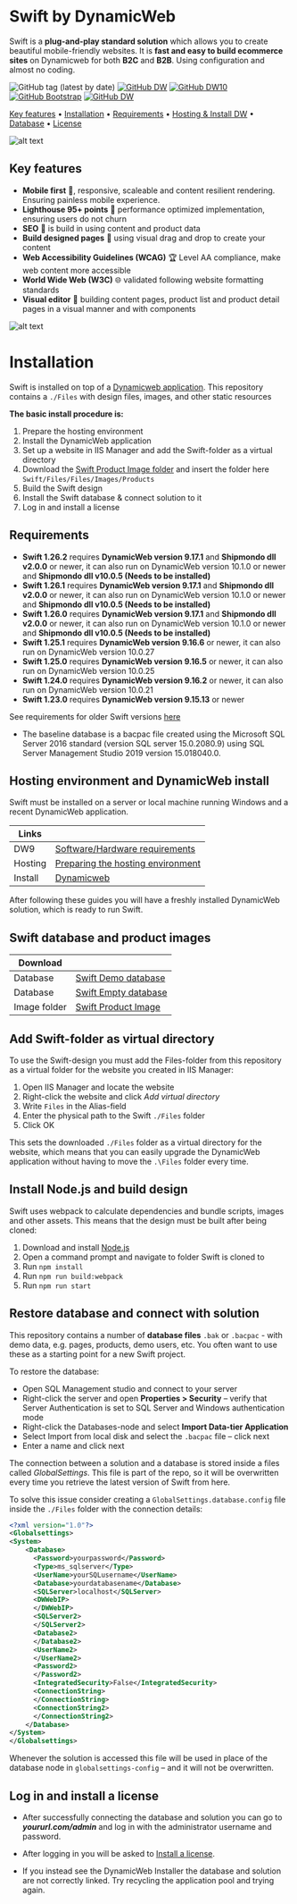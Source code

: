 
# Swift by DynamicWeb

Swift is a **plug-and-play standard solution** which allows you to create beautiful mobile-friendly  websites. It is **fast and easy to build ecommerce sites** on Dynamicweb for both **B2C** and **B2B**. Using configuration and almost no coding. 

![GitHub tag (latest by date)](https://img.shields.io/github/v/tag/dynamicweb/Swift?color=orange&label=Swift%20Release) [![GitHub DW](https://img.shields.io/badge/DynamicWeb9%20Release-v9.17.1-blue)](https://doc.dynamicweb.com/downloads/releases) [![GitHub DW10](https://img.shields.io/badge/DynamicWeb10%20Release-v10.1.0-darkblue)](https://doc.dynamicweb.dev/) [![GitHub Bootstrap](https://img.shields.io/badge/Bootstrap-v5.1.3-green)](https://getbootstrap.com/) [![GitHub DW](https://img.shields.io/badge/Swift-documentation-purple)](https://doc.dynamicweb.com/swift/setup-project) 

[Key features](#key-features) • [Installation](#installation) • [Requirements](#requirements) • [Hosting & Install DW](#hosting-environment-and-dynamicweb-install) • [Database](#swift-database-and-product-images) • [License](#log-in-and-install-a-license)

![alt text](https://doc.dynamicweb.com/Files/Images/Swift/swift-multidevices.png)

## Key features 

* **Mobile first** :iphone:, responsive, scaleable and content resilient rendering. Ensuring painless mobile experience.
* **Lighthouse 95+ points** :100: performance optimized implementation, ensuring users do not churn
* **SEO** :pencil:  is build in using content and product data
*  **Build designed pages** :art: using visual drag and drop to create your content
* **Web Accessibility Guidelines (WCAG)** :trophy: Level AA compliance, make web content more accessible
* **World Wide Web (W3C)** :globe_with_meridians: validated following website formatting standards
* **Visual editor** :rainbow: building content pages, product list and product detail pages in a visual manner and with components 

![alt text](http://doc.dynamicweb.com//Files/Images/Swift/VE-clothes.gif)

# Installation

Swift is installed on top of a [Dynamicweb application](https://doc.dynamicweb.com/get-started/introduction).
This repository contains a `./Files` with design files, images, and other static resources

**The basic install procedure is:**

1. Prepare the hosting environment
2. Install the DynamicWeb application
3. Set up a website in IIS Manager and add the Swift-folder as a virtual directory
4. Download the [Swift Product Image folder](https://doc.dynamicweb.com/Files/Files/Releases/Swift/Swift-v1.26.0/Swift_20240305_DemoProductImages.zip "Download Swift Product Image folder") and insert the folder here `Swift/Files/Files/Images/Products`
5. Build the Swift design
6. Install the Swift database & connect solution to it
7. Log in and install a license

## Requirements

* **Swift 1.26.2** requires **DynamicWeb version 9.17.1** and **Shipmondo dll v2.0.0** or newer, it can also run on DynamicWeb version 10.1.0 or newer and **Shipmondo dll v10.0.5 (Needs to be installed)**
* **Swift 1.26.1** requires **DynamicWeb version 9.17.1** and **Shipmondo dll v2.0.0** or newer, it can also run on DynamicWeb version 10.1.0 or newer and **Shipmondo dll v10.0.5 (Needs to be installed)**
* **Swift 1.26.0** requires **DynamicWeb version 9.17.1** and **Shipmondo dll v2.0.0** or newer, it can also run on DynamicWeb version 10.1.0 or newer  and **Shipmondo dll v10.0.5 (Needs to be installed)**
* **Swift 1.25.1** requires **DynamicWeb version 9.16.6** or newer, it can also run on DynamicWeb version 10.0.27
* **Swift 1.25.0** requires **DynamicWeb version 9.16.5** or newer, it can also run on DynamicWeb version 10.0.25
* **Swift 1.24.0** requires **DynamicWeb version 9.16.2** or newer, it can also run on DynamicWeb version 10.0.21
* **Swift 1.23.0** requires **DynamicWeb version 9.15.13** or newer

See requirements for older Swift versions [here](https://doc.dynamicweb.com/downloads/swift#sideNavTitle1-1)

* The baseline database is a bacpac file created using the Microsoft SQL Server 2016 standard (version SQL server 15.0.2080.9) using SQL Server Management Studio 2019 version 15.018040.0.


## Hosting environment and DynamicWeb install

Swift must be installed on a server or local machine running Windows and a recent DynamicWeb application.


| Links |      |
| ------ | ------ |
| DW9 | [Software/Hardware requirements ](https://doc.dynamicweb.com/get-started/introduction/requirements/requirements-dw9#2171) |
| Hosting | [Preparing the hosting environment](https://doc.dynamicweb.com/get-started/introduction/installation/hosting-environment "Preparing the hosting environment")|
| Install | [Dynamicweb](https://doc.dynamicweb.com/get-started/introduction/installation/installing-dynamicweb "Install Dynamicweb") |

After following these guides you will have a freshly installed DynamicWeb solution, which is ready to run Swift.

## Swift database and product images


| Download |      |
| ------ | ------ |
| Database | [Swift Demo database](https://doc.dynamicweb.com/downloads/swift#sideNavTitle1-1 "Download Swift database")|
| Database | [Swift Empty database](https://doc.dynamicweb.com/downloads/swift#sideNavTitle1-1 "Download Swift Empty database, with No Ecom data")|
| Image folder | [Swift Product Image](https://doc.dynamicweb.com/Files/Files/Releases/Swift/Swift-v1.26.0/Swift_20240305_DemoProductImages.zip "Download Swift Product Image folder") |


## Add Swift-folder as virtual directory

To use the Swift-design you must add the Files-folder from this repository as a virtual folder for the website you created in IIS Manager:

1. Open IIS Manager and locate the website
2. Right-click the website and click *Add virtual directory*
3. Write `Files` in the Alias-field
4. Enter the physical path to the Swift `./Files` folder
5. Click OK

This sets the downloaded `./Files` folder as a virtual directory for the website, which means that you can easily upgrade the DynamicWeb application without having to move the `.\Files` folder every time.

## Install Node.js and build design

Swift uses webpack to calculate dependencies and bundle scripts, images and other assets. This means that the design must be built after being cloned:

1. Download and install [Node.js](https://nodejs.org/en/)
2. Open a command prompt and navigate to folder Swift is cloned to
3. Run `npm install`
4. Run `npm run build:webpack`
5. Run `npm run start`

## Restore database and connect with solution

This repository contains a number of **database files**  `.bak` or `.bacpac` - with demo data, e.g. pages, products, demo users, etc.  You often want to use these as a starting point for a new Swift project.

To restore the database:

* Open SQL Management studio and connect to your server
* Right-click the server and open **Properties > Security** – verify that Server Authentication is set to SQL Server and Windows authentication mode
* Right-click the Databases-node and select **Import Data-tier Application**
* Select Import from local disk and select the `.bacpac` file – click next
* Enter a name and click next

The connection between a solution and a database is stored inside a files called *GlobalSettings*. This file is part of the repo, so it will be overwritten every time you retrieve the latest version of Swift from here.

To solve this issue consider creating a `GlobalSettings.database.config` file inside the `./Files` folder with the connection details:

```xml
<?xml version="1.0"?>
<Globalsettings>
<System>
    <Database>
      <Password>yourpassword</Password>
      <Type>ms_sqlserver</Type>
      <UserName>yourSQLusername</UserName>
      <Database>yourdatabasename</Database>
      <SQLServer>localhost</SQLServer>
      <DWWebIP>
      </DWWebIP>
      <SQLServer2>
      </SQLServer2>
      <Database2>
      </Database2>
      <UserName2>
      </UserName2>
      <Password2>
      </Password2>
      <IntegratedSecurity>False</IntegratedSecurity>
      <ConnectionString>
      </ConnectionString>
      <ConnectionString2>
      </ConnectionString2>
    </Database>
</System>
</Globalsettings>
```

Whenever the solution is accessed this file will be used in place of the database node in `globalsettings-config` – and it will not be overwritten.

## Log in and install a license

* After successfully connecting the database and solution you can go to ***yoururl.com/admin*** and log in with the administrator username and password.

* After logging in you will be asked to [Install a license](https://doc.dynamicweb.com/get-started/introduction/installation/installing-a-license "Install a license").  

* If you instead see the DynamicWeb Installer the database and solution are not correctly linked. Try recycling the application pool and trying again.
